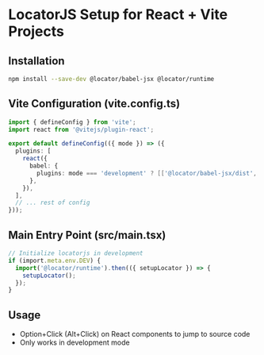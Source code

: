 # LocatorJS Setup for React + Vite Projects

## Installation
```bash
npm install --save-dev @locator/babel-jsx @locator/runtime
```

## Vite Configuration (vite.config.ts)
```typescript
import { defineConfig } from 'vite';
import react from '@vitejs/plugin-react';

export default defineConfig(({ mode }) => ({
  plugins: [
    react({
      babel: {
        plugins: mode === 'development' ? [['@locator/babel-jsx/dist', { env: 'development' }]] : [],
      },
    }),
  ],
  // ... rest of config
}));
```

## Main Entry Point (src/main.tsx)
```typescript
// Initialize locatorjs in development
if (import.meta.env.DEV) {
  import('@locator/runtime').then(({ setupLocator }) => {
    setupLocator();
  });
}
```

## Usage
- Option+Click (Alt+Click) on React components to jump to source code
- Only works in development mode